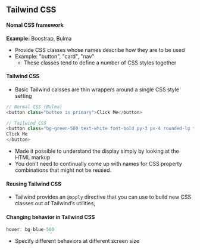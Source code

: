 ## Tailwind CSS

#### Nomal CSS framework
**Example:**  Boostrap, Bulma
- Provide CSS classes whose names describe how they are to be used
- Example: "button", "card", "nav"
	- These classes tend to define a number of CSS styles together

#### Tailwind CSS
- Basic Tailwind calsses are thin wrappers around a single CSS style setting

```javascript
// Normal CSS (Bulma)
<button class="button is primary">Click Me</button>
```

```javascript
// Tailwind CSS
<button class="bg-green-500 text-white font-bold py-3 px-4 rounded-lg text-center">
Click Me
</button>
```

- Made it possible to understand the display simply by looking at the HTML markup
- You don’t need to continually come up with names for CSS property combinations that might not be reused.

#### Reusing Tailwind CSS
- Tailwind provides an `@apply` directive that you can use to build new CSS classes out of Tailwind’s utilities,

#### Changing behavior in Tailwind CSS
```javascript
hover: bg-blue-500
```

- Specify different behaviors at different screen size